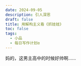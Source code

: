 ```yaml
---
date: 2024-09-05
description: 引人深思
draft: false
title: 用解构主义看《抓娃娃》
toc: false
tags:
  - 小品
  - 每日写作计划α
---
```


妈的，这男主高中的时候好帅啊……
